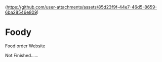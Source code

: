 (https://github.com/user-attachments/assets/85d23f9f-44e7-46d5-8659-6ba28546e809)

# Foody
 Food order Website


Not Finished......

